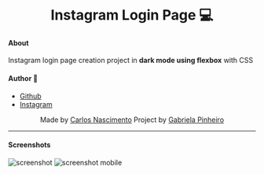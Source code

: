 <h1 align="center"> Instagram Login Page 💻</h1>


#### About

Instagram login page creation project in __dark mode using flexbox__ with CSS 

#### Author :boy:

- [Github](https://github.com/carloscdf)
- [Instagram](https://instagram.com/byswitzer)



<p align="center">Made by <a href="https://github.com/carloscdf">Carlos Nascimento</a> Project by <a href="https://github.com/SpruceGabriela">Gabriela Pinheiro</a> </p>



---

#### Screenshots



<img src="https://raw.githubusercontent.com/carloscdf/Instagram-login/master/img/screenshot.png" alt="screenshot">




<img src="https://raw.githubusercontent.com/carloscdf/Instagram-login/master/img/screenshot_mobile.png" alt="screenshot mobile">